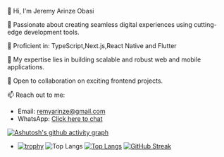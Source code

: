 👋 Hi, I'm Jeremy Arinze Obasi

🚀 Passionate about creating seamless digital experiences using cutting-edge development tools.

💼 Proficient in: TypeScript,Next.js,React Native and Flutter

🌟 My expertise lies in building scalable and robust web and mobile applications.

🤝 Open to collaboration on exciting frontend projects.

📫 Reach out to me:
- Email: remyarinze@gmail.com
- WhatsApp: [Click here to chat](https://wa.me/+2347065605763)

[![Ashutosh's github activity graph](https://github-readme-activity-graph.vercel.app/graph?username=Remy-Arinze)](https://github.com/ashutosh00710/github-readme-activity-graph)
- [![trophy](https://github-profile-trophy.vercel.app/?username=Remy-Arinze)](https://github.com/ryo-ma/github-profile-trophy)
 ![Top Langs](https://github-readme-stats.vercel.app/api/top-langs/?username=Remy-Arinze&hide=css,scss,html&theme=tokyonight)
[![Top Langs](https://github-readme-stats.vercel.app/api?username=Remy-Arinze&theme=algolia&show_icons=true)](https://github.com/saifurrahman1193)
[![GitHub Streak](https://streak-stats.demolab.com/?user=Remy-Arinze)](https://git.io/streak-stats)





<!---
Remy-Arinze/Remy-Arinze is a ✨ special ✨ repository because its `README.md` (this file) appears on your GitHub profile.
You can click the Preview link to take a look at your changes.
--->
